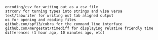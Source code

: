 
    encoding/csv for writing out as a csv file
    strconv for turning types into strings and visa versa
    text/tabwriter for writing out tab aligned output
    os for opening and reading files
    github.com/spf13/cobra for the command line interface
    github.com/mergestat/timediff for displaying relative friendly time differences (1 hour ago, 10 minutes ago, etc)

